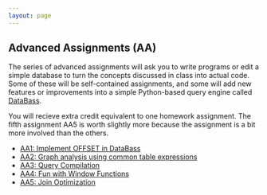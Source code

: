 ```yaml
---
layout: page
---
```


## Advanced Assignments (AA)

The series of advanced assignments will ask you to write programs or edit a simple database to turn the concepts discussed in class into actual code.  Some of these will be self-contained assignments, and some will add new features or improvements into a simple Python-based query engine called  [DataBass](https://www.github.com/w4111/databass).

You will recieve extra credit equivalent to one homework assignment.  The fifth assignment AA5 is worth slightly more because the assignment is a bit more involved than the others.

* [AA1: Implement OFFSET in DataBass](./databass/offset)
* [AA2: Graph analysis using common table expressions](./graph)
* [AA3: Query Compilation](./databass/compile)
* [AA4: Fun with Window Functions](./)
* [AA5: Join Optimization](./databass/join)
